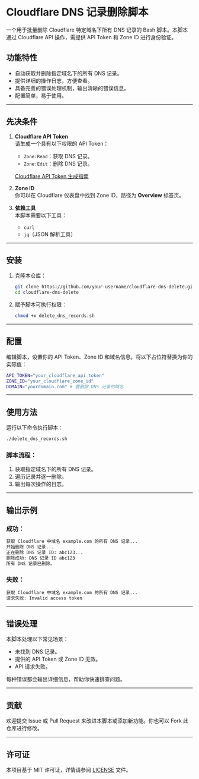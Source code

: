 # Cloudflare DNS 记录删除脚本

一个用于批量删除 Cloudflare 特定域名下所有 DNS 记录的 Bash 脚本。本脚本通过 Cloudflare API 操作，需提供 API Token 和 Zone ID 进行身份验证。

## 功能特性

- 自动获取并删除指定域名下的所有 DNS 记录。
- 提供详细的操作日志，方便查看。
- 具备完善的错误处理机制，输出清晰的错误信息。
- 配置简单，易于使用。

---

## 先决条件

1. **Cloudflare API Token**  
   请生成一个具有以下权限的 API Token：
   - `Zone:Read`：获取 DNS 记录。
   - `Zone:Edit`：删除 DNS 记录。

   [Cloudflare API Token 生成指南](https://developers.cloudflare.com/api/tokens/create/)

2. **Zone ID**  
   你可以在 Cloudflare 仪表盘中找到 Zone ID，路径为 **Overview** 标签页。

3. **依赖工具**  
   本脚本需要以下工具：
   - `curl`
   - `jq`（JSON 解析工具）

---

## 安装

1. 克隆本仓库：
   ```bash
   git clone https://github.com/your-username/cloudflare-dns-delete.git
   cd cloudflare-dns-delete
   ```

2. 赋予脚本可执行权限：
   ```bash
   chmod +x delete_dns_records.sh
   ```

---

## 配置

编辑脚本，设置你的 API Token、Zone ID 和域名信息。将以下占位符替换为你的实际值：

```bash
API_TOKEN="your_cloudflare_api_token"
ZONE_ID="your_cloudflare_zone_id"
DOMAIN="yourdomain.com" # 要删除 DNS 记录的域名
```

---

## 使用方法

运行以下命令执行脚本：

```bash
./delete_dns_records.sh
```

### 脚本流程：
1. 获取指定域名下的所有 DNS 记录。
2. 遍历记录并逐一删除。
3. 输出每次操作的日志。

---

## 输出示例

### 成功：
```bash
获取 Cloudflare 中域名 example.com 的所有 DNS 记录...
开始删除 DNS 记录...
正在删除 DNS 记录 ID: abc123...
删除成功: DNS 记录 ID abc123
所有 DNS 记录已删除。
```

### 失败：
```bash
获取 Cloudflare 中域名 example.com 的所有 DNS 记录...
请求失败: Invalid access token
```

---

## 错误处理

本脚本处理以下常见场景：
- 未找到 DNS 记录。
- 提供的 API Token 或 Zone ID 无效。
- API 请求失败。

每种错误都会输出详细信息，帮助你快速排查问题。

---

## 贡献

欢迎提交 Issue 或 Pull Request 来改进本脚本或添加新功能。你也可以 Fork 此仓库进行修改。

---

## 许可证

本项目基于 MIT 许可证，详情请参阅 [LICENSE](LICENSE) 文件。

